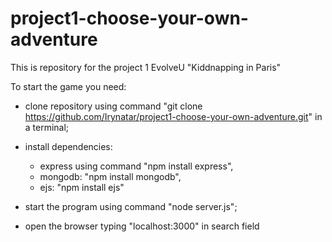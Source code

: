 # project1-choose-your-own-adventure
This is repository for the project 1 EvolveU "Kiddnapping in Paris"

To start the game you need:

- clone repository using command "git clone https://github.com/Irynatar/project1-choose-your-own-adventure.git" in a terminal;

-  install dependencies: 
    - express using command "npm install express", 
    - mongodb: "npm install mongodb", 
    - ejs: "npm install ejs"

-  start the program using command "node server.js";

-  open the browser typing "localhost:3000" in search field
